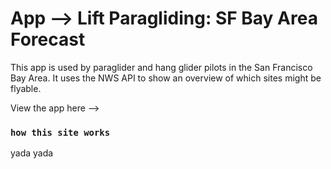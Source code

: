 # App -->  Lift Paragliding: SF Bay Area Forecast

This app is used by paraglider and hang glider pilots in the San Francisco Bay Area.
It uses the NWS API to show an overview of which sites might be flyable.

View the app here -->

### `how this site works`

yada yada

